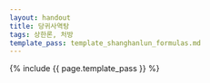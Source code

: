 ```yaml
---
layout: handout
title: 당귀사역탕
tags: 상한론, 처방
template_pass: template_shanghanlun_formulas.md
---
```



{% include {{ page.template_pass }} %}